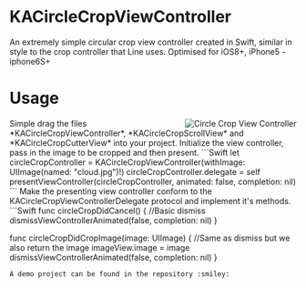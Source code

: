 # KACircleCropViewController
An extremely simple circular crop view controller created in Swift, similar in style to the crop controller that Line uses.
Optimised for iOS8+, iPhone5 - iphone6S+

# Usage
<img src="https://github.com/kekearif/KACircleCropViewController/blob/master/Circle%20Crop%20View%20Controller%20Demo/screenshot.png?raw=true" alt="Circle Crop View Controller" align="right">
Simple drag the files *KACircleCropViewController*, *KACircleCropScrollView* and *KACircleCropCutterView* into your project. Initialize the view controller, pass in the image to be cropped and then present.
```Swift
let circleCropController = KACircleCropViewController(withImage: UIImage(named: "cloud.jpg")!)
circleCropController.delegate = self
presentViewController(circleCropController, animated: false, completion: nil)
```
Make the presenting view controller conform to the KACircleCropViewControllerDelegate protocol and implement it's methods.
```Swift
 func circleCropDidCancel() {
        //Basic dismiss
        dismissViewControllerAnimated(false, completion: nil)
    }
    
func circleCropDidCropImage(image: UIImage) {
     //Same as dismiss but we also return the image
     imageView.image = image
     dismissViewControllerAnimated(false, completion: nil)
    }
```
A demo project can be found in the repository :smiley:





